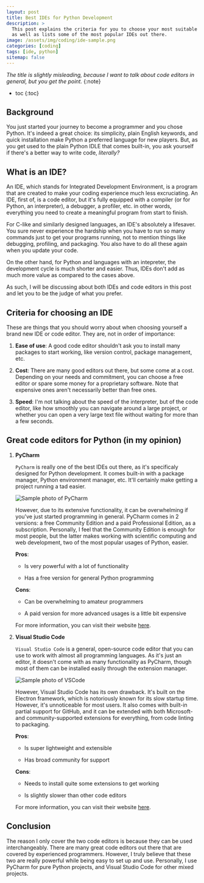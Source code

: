```yaml
---
layout: post
title: Best IDEs for Python Development
description: >
  This post explains the criteria for you to choose your most suitable IDE for Python Development,
  as well as lists some of the most popular IDEs out there.
image: /assets/img/coding/ide-sample.png
categories: [coding]
tags: [ide, python]
sitemap: false
---
```

_The title is slightly misleading, because I want to talk about code editors in general,_
_but you get the point._
{:note}

* toc
{:toc}

## Background

You just started your journey to become a programmer and you chose Python. It's indeed
a great choice: its simplicity, plain English keywords, and quick installation make Python
a preferred language for new players. But, as you get used to the plain Python IDLE that
comes built-in, you ask yourself if there's a better way to write code, _literally?_

## What is an IDE?

An IDE, which stands for Integrated Development Environment, is a program that are created to
make your coding experience much less excruciating. An IDE, first of, is a code editor, but it's
fully equipped with a compiler (or for Python, an interpreter), a debugger, a profiler, etc.
in other words, everything you need to create a meaningful program from start to finish.

For C-like and similarly designed languages, an IDE's absolutely a lifesaver. You sure never
experience the hardship when you have to run so many commands just to get your programs running,
not to mention things like debugging, profiling, and packaging. You also have to do all these
again when you update your code.

On the other hand, for Python and languages with an intepreter, the development cycle is much
shorter and easier. Thus, IDEs don't add as much more value as compared to the cases above.

As such, I will be discussing about both IDEs and code editors in this post and let you to be
the judge of what you prefer.

## Criteria for choosing an IDE

These are things that you should worry about when choosing yourself a brand new IDE or code editor.
They are, not in order of importance:

1. **Ease of use**: A good code editor shouldn't ask you to install many packages to start working,
like version control, package management, etc.

2. **Cost**: There are many good editors out there, but some come at a cost. Depending on your
needs and commitment, you can choose a free editor or spare some money for a proprietary software.
Note that expensive ones aren't necessarily better than free ones.

3. **Speed**: I'm not talking about the speed of the interpreter, but of the code editor, like how
smoothly you can navigate around a large project, or whether you can open a very large text file
without waiting for more than a few seconds.

## Great code editors for Python (in my opinion)

1. **PyCharm**

    `PyCharm` is really one of the best IDEs out there, as it's specificaly designed for Python
    development. It comes built-in with a package manager, Python environment manager, etc. It'll
    certainly make getting a project running a tad easier.

    ![Sample photo of PyCharm](../../../assets/img/coding/pycharm-sample.png)

    However, due to its extensive functionality, it can be overwhelming if you've just started
    programming in general. PyCharm comes in 2 versions: a free Community Edition and a paid
    Professional Edition, as a subscription. Personally, I feel that the Community Edition is
    enough for most people, but the latter makes working with scientific computing and web
    development, two of the most popular usages of Python, easier.

    **Pros**:

    * Is very powerful with a lot of functionality

    * Has a free version for general Python programming

    **Cons**:

    * Can be overwhelming to amateur programmers

    * A paid version for more advanced usages is a little bit expensive

    For more information, you can visit their website [here][pycharm-link].

2. **Visual Studio Code**

    `Visual Studio Code` is a general, open-source code editor that you can use to work with almost
    all programming languages. As it's just an editor, it doesn't come with as many functionality as
    PyCharm, though most of them can be installed easily through the extension manager.

    ![Sample photo of VSCode](../../../assets/img/coding/vscode-sample.png)

    However, Visual Studio Code has its own drawback. It's built on the Electron framework, which is
    notoriously known for its slow startup time. However, it's unnoticeable for most users. It also
    comes with built-in partial support for GitHub, and it can be extended with both Microsoft- and
    community-supported extensions for everything, from code linting to packaging.

    **Pros**:

    * Is super lightweight and extensible

    * Has broad community for support

    **Cons**:

    * Needs to install quite some extensions to get working

    * Is slightly slower than other code editors

    For more information, you can visit their website [here][vscode-link].

## Conclusion

The reason I only cover the two code editors is because they can be used interchangeably. There are
many great code editors out there that are covered by experienced programmers. However, I truly
believe that these two are really powerful while being easy to set up and use. Personally, I use
PyCharm for pure Python projects, and Visual Studio Code for other mixed projects.

[pycharm-link]: https://www.jetbrains.com/pycharm/
[vscode-link]: https://code.visualstudio.com
